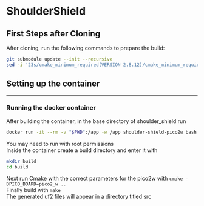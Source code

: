 # ShoulderShield
## First Steps after Cloning
After cloning, run the following commands to prepare the build:

```bash
git submodule update --init --recursive
sed -i '23s/cmake_minimum_required(VERSION 2.8.12)/cmake_minimum_required(VERSION 3.5..3.27)/' lib/pico-sdk/lib/mbedtls/CMakeLists.txt
```
## Setting up the container
---

### Running the docker container
After building the container, in the base directory of shoulder_shield run
```bash
docker run -it --rm -v "$PWD":/app -w /app shoulder-shield-pico2w bash
```
You may need to run with root permissions\
Inside the container create a build directory and enter it with
 ```bash 
mkdir build
cd build
```
Next run Cmake with the correct parameters for the pico2w with `cmake -DPICO_BOARD=pico2_w ..`\
Finally build with `make`\
The generated uf2 files will appear in a directory titled src
